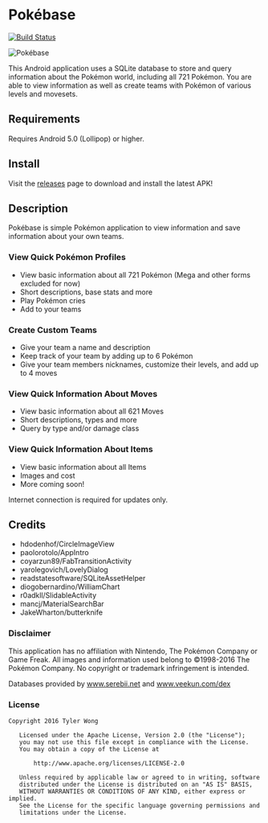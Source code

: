 # Pokébase
[![Build Status](https://travis-ci.org/tylerbwong/Pokebase-SQLite.svg?branch=master)](https://travis-ci.org/tylerbwong/Pokebase-SQLite)


![Pokébase](/art/showcase.png)

This Android application uses a SQLite database to store and query 
information about the Pokémon world, including all 721 Pokémon. You are able to view information as well as
create teams with Pokémon of various levels and movesets.

## Requirements

Requires Android 5.0 (Lollipop) or higher.

## Install

Visit the [releases](https://github.com/tylerbwong/Pokebase-SQLite/releases) page to download and install the latest APK!

## Description

Pokébase is simple Pokémon application to view information and save information about your own teams.

### View Quick Pokémon Profiles

* View basic information about all 721 Pokémon (Mega and other forms excluded for now)
* Short descriptions, base stats and more
* Play Pokémon cries
* Add to your teams

### Create Custom Teams

* Give your team a name and description
* Keep track of your team by adding up to 6 Pokémon
* Give your team members nicknames, customize their levels, and add up to 4 moves

### View Quick Information About Moves

* View basic information about all 621 Moves
* Short descriptions, types and more
* Query by type and/or damage class

### View Quick Information About Items

* View basic information about all Items
* Images and cost
* More coming soon!

Internet connection is required for updates only.

## Credits

* hdodenhof/CircleImageView
* paolorotolo/AppIntro
* coyarzun89/FabTransitionActivity
* yarolegovich/LovelyDialog
* readstatesoftware/SQLiteAssetHelper
* diogobernardino/WilliamChart
* r0adkll/SlidableActivity
* mancj/MaterialSearchBar
* JakeWharton/butterknife

### Disclaimer

This application has no affiliation with Nintendo, The Pokémon Company or Game Freak. All images and information used belong to ©1998-2016 The Pokémon Company. No copyright or trademark infringement is intended.

Databases provided by www.serebii.net and www.veekun.com/dex

### License

```
Copyright 2016 Tyler Wong

   Licensed under the Apache License, Version 2.0 (the "License");
   you may not use this file except in compliance with the License.
   You may obtain a copy of the License at
   
       http://www.apache.org/licenses/LICENSE-2.0

   Unless required by applicable law or agreed to in writing, software
   distributed under the License is distributed on an "AS IS" BASIS,
   WITHOUT WARRANTIES OR CONDITIONS OF ANY KIND, either express or implied.
   See the License for the specific language governing permissions and
   limitations under the License.
```
